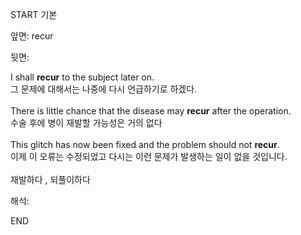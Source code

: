 START
기본

앞면:
recur


뒷면:
<div>I shall <strong>recur</strong> to the subject later on. </div><div><div>그 문제에 대해서는 나중에 다시 언급하기로 하겠다.</div></div><div><br></div><div><div>There is little chance that the disease may <strong>recur</strong> after the operation. </div><div><div>수술 후에 병이 재발할 가능성은 거의 없다</div></div></div><div><br></div><div><div>This glitch has now been fixed and the problem should not <strong>recur</strong>. </div><div><div>이제 이 오류는 수정되었고 다시는 이런 문제가 발생하는 일이 없을 것입니다.</div></div></div><div><br></div><div>재발하다 , 되풀이하다</div>


해석:

END